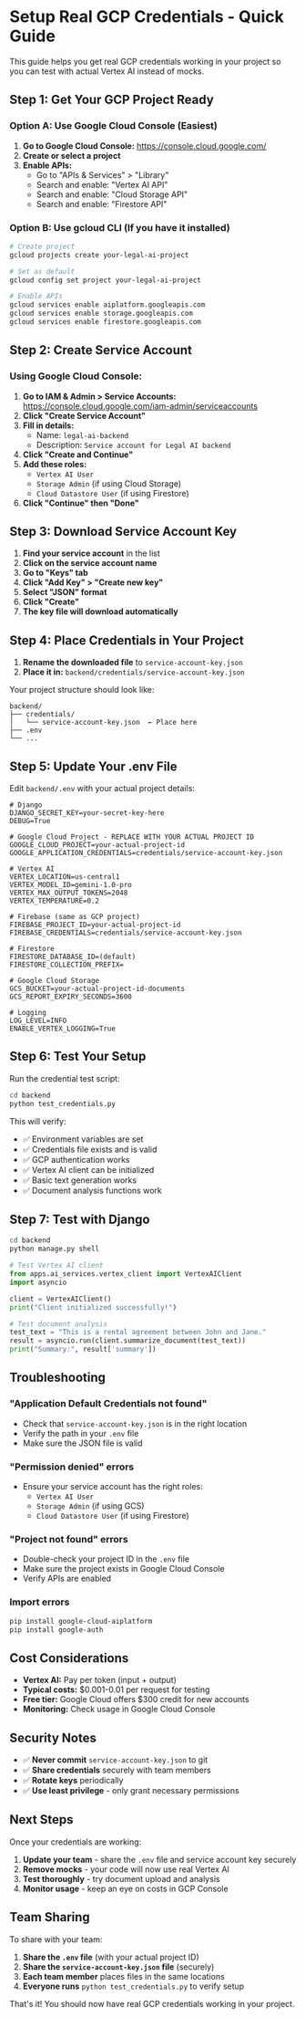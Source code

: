# Setup Real GCP Credentials - Quick Guide

This guide helps you get real GCP credentials working in your project so you can test with actual Vertex AI instead of mocks.

## Step 1: Get Your GCP Project Ready

### Option A: Use Google Cloud Console (Easiest)

1. **Go to Google Cloud Console:** https://console.cloud.google.com/
2. **Create or select a project**
3. **Enable APIs:**
   - Go to "APIs & Services" > "Library"
   - Search and enable: "Vertex AI API"
   - Search and enable: "Cloud Storage API" 
   - Search and enable: "Firestore API"

### Option B: Use gcloud CLI (If you have it installed)

```bash
# Create project
gcloud projects create your-legal-ai-project

# Set as default
gcloud config set project your-legal-ai-project

# Enable APIs
gcloud services enable aiplatform.googleapis.com
gcloud services enable storage.googleapis.com
gcloud services enable firestore.googleapis.com
```

## Step 2: Create Service Account

### Using Google Cloud Console:

1. **Go to IAM & Admin > Service Accounts:** https://console.cloud.google.com/iam-admin/serviceaccounts
2. **Click "Create Service Account"**
3. **Fill in details:**
   - Name: `legal-ai-backend`
   - Description: `Service account for Legal AI backend`
4. **Click "Create and Continue"**
5. **Add these roles:**
   - `Vertex AI User`
   - `Storage Admin` (if using Cloud Storage)
   - `Cloud Datastore User` (if using Firestore)
6. **Click "Continue" then "Done"**

## Step 3: Download Service Account Key

1. **Find your service account** in the list
2. **Click on the service account name**
3. **Go to "Keys" tab**
4. **Click "Add Key" > "Create new key"**
5. **Select "JSON" format**
6. **Click "Create"**
7. **The key file will download automatically**

## Step 4: Place Credentials in Your Project

1. **Rename the downloaded file** to `service-account-key.json`
2. **Place it in:** `backend/credentials/service-account-key.json`

Your project structure should look like:
```
backend/
├── credentials/
│   └── service-account-key.json  ← Place here
├── .env
└── ...
```

## Step 5: Update Your .env File

Edit `backend/.env` with your actual project details:

```env
# Django
DJANGO_SECRET_KEY=your-secret-key-here
DEBUG=True

# Google Cloud Project - REPLACE WITH YOUR ACTUAL PROJECT ID
GOOGLE_CLOUD_PROJECT=your-actual-project-id
GOOGLE_APPLICATION_CREDENTIALS=credentials/service-account-key.json

# Vertex AI
VERTEX_LOCATION=us-central1
VERTEX_MODEL_ID=gemini-1.0-pro
VERTEX_MAX_OUTPUT_TOKENS=2048
VERTEX_TEMPERATURE=0.2

# Firebase (same as GCP project)
FIREBASE_PROJECT_ID=your-actual-project-id
FIREBASE_CREDENTIALS=credentials/service-account-key.json

# Firestore
FIRESTORE_DATABASE_ID=(default)
FIRESTORE_COLLECTION_PREFIX=

# Google Cloud Storage
GCS_BUCKET=your-actual-project-id-documents
GCS_REPORT_EXPIRY_SECONDS=3600

# Logging
LOG_LEVEL=INFO
ENABLE_VERTEX_LOGGING=True
```

## Step 6: Test Your Setup

Run the credential test script:

```bash
cd backend
python test_credentials.py
```

This will verify:
- ✅ Environment variables are set
- ✅ Credentials file exists and is valid
- ✅ GCP authentication works
- ✅ Vertex AI client can be initialized
- ✅ Basic text generation works
- ✅ Document analysis functions work

## Step 7: Test with Django

```bash
cd backend
python manage.py shell
```

```python
# Test Vertex AI client
from apps.ai_services.vertex_client import VertexAIClient
import asyncio

client = VertexAIClient()
print("Client initialized successfully!")

# Test document analysis
test_text = "This is a rental agreement between John and Jane."
result = asyncio.run(client.summarize_document(test_text))
print("Summary:", result['summary'])
```

## Troubleshooting

### "Application Default Credentials not found"
- Check that `service-account-key.json` is in the right location
- Verify the path in your `.env` file
- Make sure the JSON file is valid

### "Permission denied" errors
- Ensure your service account has the right roles:
  - `Vertex AI User`
  - `Storage Admin` (if using GCS)
  - `Cloud Datastore User` (if using Firestore)

### "Project not found" errors
- Double-check your project ID in the `.env` file
- Make sure the project exists in Google Cloud Console
- Verify APIs are enabled

### Import errors
```bash
pip install google-cloud-aiplatform
pip install google-auth
```

## Cost Considerations

- **Vertex AI:** Pay per token (input + output)
- **Typical costs:** $0.001-0.01 per request for testing
- **Free tier:** Google Cloud offers $300 credit for new accounts
- **Monitoring:** Check usage in Google Cloud Console

## Security Notes

- ✅ **Never commit** `service-account-key.json` to git
- ✅ **Share credentials** securely with team members
- ✅ **Rotate keys** periodically
- ✅ **Use least privilege** - only grant necessary permissions

## Next Steps

Once your credentials are working:

1. **Update your team** - share the `.env` file and service account key securely
2. **Remove mocks** - your code will now use real Vertex AI
3. **Test thoroughly** - try document upload and analysis
4. **Monitor usage** - keep an eye on costs in GCP Console

## Team Sharing

To share with your team:
1. **Share the `.env` file** (with your actual project ID)
2. **Share the `service-account-key.json` file** (securely)
3. **Each team member** places files in the same locations
4. **Everyone runs** `python test_credentials.py` to verify setup

That's it! You should now have real GCP credentials working in your project.